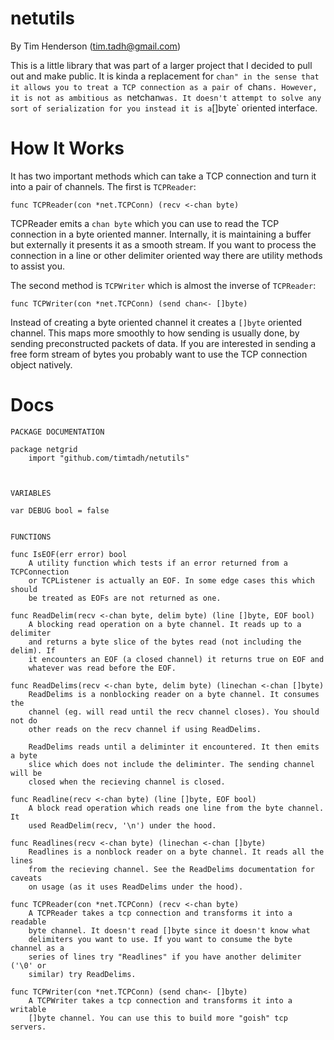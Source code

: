 netutils
========

By Tim Henderson (tim.tadh@gmail.com)

This is a little library that was part of a larger project that I decided to
pull out and make public. It is kinda a replacement for `chan" in the sense
that it allows you to treat a TCP connection as a pair of `chan`s. However,
it is not as ambitious as `netchan` was. It doesn't attempt to solve any sort of
serialization for you instead it is a `[]byte` oriented interface.


How It Works
============

It has two important methods which can take a TCP connection and turn it into a
pair of channels. The first is `TCPReader`:

    func TCPReader(con *net.TCPConn) (recv <-chan byte) 

TCPReader emits a `chan byte` which you can use to read the TCP connection in a
byte oriented manner. Internally, it is maintaining a buffer but externally it
presents it as a smooth stream. If you want to process the connection in a line
or other delimiter oriented way there are utility methods to assist you.

The second method is `TCPWriter` which is almost the inverse of `TCPReader`:

    func TCPWriter(con *net.TCPConn) (send chan<- []byte)

Instead of creating a byte oriented channel it creates a `[]byte` oriented
channel. This maps more smoothly to how sending is usually done, by sending
preconstructed packets of data. If you are interested in sending a free form
stream of bytes you probably want to use the TCP connection object natively.


Docs
====

```
PACKAGE DOCUMENTATION

package netgrid
    import "github.com/timtadh/netutils"



VARIABLES

var DEBUG bool = false


FUNCTIONS

func IsEOF(err error) bool
    A utility function which tests if an error returned from a TCPConnection
    or TCPListener is actually an EOF. In some edge cases this which should
    be treated as EOFs are not returned as one.

func ReadDelim(recv <-chan byte, delim byte) (line []byte, EOF bool)
    A blocking read operation on a byte channel. It reads up to a delimiter
    and returns a byte slice of the bytes read (not including the delim). If
    it encounters an EOF (a closed channel) it returns true on EOF and
    whatever was read before the EOF.

func ReadDelims(recv <-chan byte, delim byte) (linechan <-chan []byte)
    ReadDelims is a nonblocking reader on a byte channel. It consumes the
    channel (eg. will read until the recv channel closes). You should not do
    other reads on the recv channel if using ReadDelims.

    ReadDelims reads until a deliminter it encountered. It then emits a byte
    slice which does not include the deliminter. The sending channel will be
    closed when the recieving channel is closed.

func Readline(recv <-chan byte) (line []byte, EOF bool)
    A block read operation which reads one line from the byte channel. It
    used ReadDelim(recv, '\n') under the hood.

func Readlines(recv <-chan byte) (linechan <-chan []byte)
    Readlines is a nonblock reader on a byte channel. It reads all the lines
    from the recieving channel. See the ReadDelims documentation for caveats
    on usage (as it uses ReadDelims under the hood).

func TCPReader(con *net.TCPConn) (recv <-chan byte)
    A TCPReader takes a tcp connection and transforms it into a readable
    byte channel. It doesn't read []byte since it doesn't know what
    delimiters you want to use. If you want to consume the byte channel as a
    series of lines try "Readlines" if you have another delimiter ('\0' or
    similar) try ReadDelims.

func TCPWriter(con *net.TCPConn) (send chan<- []byte)
    A TCPWriter takes a tcp connection and transforms it into a writable
    []byte channel. You can use this to build more "goish" tcp servers.
```

